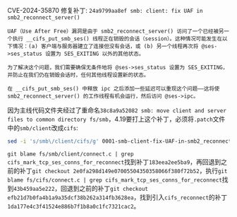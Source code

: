 CVE-2024-35870 修复补丁: `24a9799aa8ef smb: client: fix UAF in smb2_reconnect_server()`

```
UAF（Use After Free）漏洞是由于 smb2_reconnect_server() 访问了一个已经被另一个执行 __cifs_put_smb_ses() 线程正在销毁的会话（session）。这种情况可能发生在以下情况：(a) 客户端与服务器建立了连接但没有会话，或 (b) 另一个线程再次将 @ses->ses_status 设置为 SES_EXITING 以外的其他状态。

为了解决这个问题，我们需要确保无条件地将 @ses->ses_status 设置为 SES_EXITING，并防止在我们仍在销毁会话时，任何其他线程设置新的状态。

在 __cifs_put_smb_ses() 中释放 ipc 之后添加一些延迟可以重现这个问题——这将使 smb2_reconnect_server() 的工作线程有机会运行，然后访问 @ses->ipc。
```

因为主线代码文件夹经过了重命名`38c8a9a52082 smb: move client and server files to common directory fs/smb`，4.19要打上这个补丁，必须将`.patch`文件中的`smb/client`改成`cifs`:
```sh
sed -i 's/smb\/client/cifs/g' 0001-smb-client-fix-UAF-in-smb2_reconnect_server.patch
```

`git blame fs/smb/client/connect.c | grep cifs_mark_tcp_ses_conns_for_reconnect`找到补丁`183eea2ee5ba9`，再回退到之前的补丁`git checkout 2e0fa298d149e07005504350358066f380f72b52`，执行`git blame fs/cifs/connect.c | grep cifs_mark_tcp_ses_conns_for_reconnect`找到`43b459aa5e222`，回退到之前的补丁`git checkout efb21d7b0fa4b1a9a35dcf38b262a314fb3628ea`，找到引入`cifs_reconnect`的补丁`1da177e4c3f41524e886b7f1b8a0c1fc7321cac2`。
